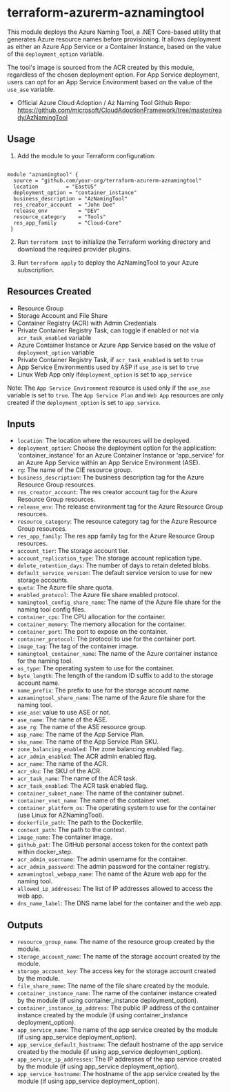 terraform-azurerm-aznamingtool
==============================

This module deploys the Azure Naming Tool, a .NET Core-based utility that generates Azure resource names before provisioning. It allows deployment as either an Azure App Service or a Container Instance, based on the value of the `deployment_option` variable.

The tool's image is sourced from the ACR created by this module, regardless of the chosen deployment option. For App Service deployment, users can opt for an App Service Environment based on the value of the `use_ase` variable.

 - Official Azure Cloud Adoption / Az Naming Tool Github Repo: https://github.com/microsoft/CloudAdoptionFramework/tree/master/ready/AzNamingTool

Usage
-----

1.  Add the module to your Terraform configuration:

```hcl:

module "aznamingtool" {
  source = "github.com/your-org/terraform-azurerm-aznamingtool"
  location         = "EastUS"
  deployment_option = "container_instance"
  business_description = "AzNamingTool"
  res_creator_account  = "John Doe"
  release_env          = "DEV"
  resource_category    = "Tools"
  res_app_family       = "Cloud-Core"
 }
```

2.  Run `terraform init` to initialize the Terraform working directory and download the required provider plugins.

3.  Run `terraform apply` to deploy the AzNamingTool to your Azure subscription.

Resources Created
-----------------

-   Resource Group
-   Storage Account and File Share
-   Container Registry (ACR) with Admin Credentials
-   Private Container Registry Task, can toggle if enabled or not via `acr_task_enabled` variable
-   Azure Container Instance or Azure App Service based on the value of `deployment_option` variable
-   Private Container Registry Task, if `acr_task_enabled` is set to `true`
-   App Service Environmentis used by ASP if `use_ase` is set to `true`
-   Linux Web App only if`deployment_option` is set to `app_service`

Note: The `App Service Environment` resource is used only if the `use_ase` variable is set to `true`. The `App Service Plan` and `Web App` resources are only created if the `deployment_option` is set to `app_service`.


Inputs
------

-   `location`: The location where the resources will be deployed.
-   `deployment_option`: Choose the deployment option for the application: 'container_instance' for an Azure Container Instance or 'app_service' for an Azure App Service within an App Service Environment (ASE).
-   `rg`: The name of the CIE resource group.
-   `business_description`: The business description tag for the Azure Resource Group resources.
-   `res_creator_account`: The res creator account tag for the Azure Resource Group resources.
-   `release_env`: The release environment tag for the Azure Resource Group resources.
-   `resource_category`: The resource category tag for the Azure Resource Group resources.
-   `res_app_family`: The res app family tag for the Azure Resource Group resources.
-   `account_tier`: The storage account tier.
-   `account_replication_type`: The storage account replication type.
-   `delete_retention_days`: The number of days to retain deleted blobs.
-   `default_service_version`: The default service version to use for new storage accounts.
-   `quota`: The Azure file share quota.
-   `enabled_protocol`: The Azure file share enabled protocol.
-   `namingtool_config_share_name`: The name of the Azure file share for the naming tool config files.
-   `container_cpu`: The CPU allocation for the container.
-   `container_memory`: The memory allocation for the container.
-   `container_port`: The port to expose on the container.
-   `container_protocol`: The protocol to use for the container port.
-   `image_tag`: The tag of the container image.
-   `namingtool_container_name`: The name of the Azure container instance for the naming tool.
-   `os_type`: The operating system to use for the container.
-   `byte_length`: The length of the random ID suffix to add to the storage account name.
-   `name_prefix`: The prefix to use for the storage account name.
-   `aznamingtool_share_name`: The name of the Azure file share for the naming tool.
-   `use_ase`: value to use ASE or not.
-   `ase_name`: The name of the ASE.
-   `ase_rg`: The name of the ASE resource group.
-   `asp_name`: The name of the App Service Plan.
-   `sku_name`: The name of the App Service Plan SKU.
-   `zone_balancing_enabled`: The zone balancing enabled flag.
-   `acr_admin_enabled`: The ACR admin enabled flag.
-   `acr_name`: The name of the ACR.
-   `acr_sku`: The SKU of the ACR.
-   `acr_task_name`: The name of the ACR task.
-   `acr_task_enabled`: The ACR task enabled flag.
-   `container_subnet_name`: The name of the container subnet.
-   `container_vnet_name`: The name of the container vnet.
-   `container_platform_os`: The operating system to use for the container (use Linux for AZNamingTool).
-   `dockerfile_path`: The path to the Dockerfile.
-   `context_path`: The path to the context.
-   `image_name`: The container image.
-   `github_pat`: The GitHub personal access token for the context path within docker_step.
-   `acr_admin_username`: The admin username for the container.
-   `acr_admin_password`: The admin password for the container registry.
-   `aznamingtool_webapp_name`: The name of the Azure web app for the naming tool.
-   `allowed_ip_addresses`: The list of IP addresses allowed to access the web app.
-   `dns_name_label`: The DNS name label for the container and the web app.

Outputs
-------

-   `resource_group_name`: The name of the resource group created by the module.
-   `storage_account_name`: The name of the storage account created by the module.
-   `storage_account_key`: The access key for the storage account created by the module.
-   `file_share_name`: The name of the file share created by the module.
-   `container_instance_name`: The name of the container instance created by the module (if using container_instance deployment_option).
-   `container_instance_ip_address`: The public IP address of the container instance created by the module (if using container_instance deployment_option).
-   `app_service_name`: The name of the app service created by the module (if using app_service deployment_option).
-   `app_service_default_hostname`: The default hostname of the app service created by the module (if using app_service deployment_option).
-   `app_service_ip_addresses`: The IP addresses of the app service created by the module (if using app_service deployment_option).
-   `app_service_hostname`: The hostname of the app service created by the module (if using app_service deployment_option).

 